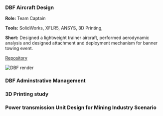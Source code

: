 ### DBF Aircraft Design

**Role:** Team Captain

**Tools:** SolidWorks, XFLR5, ANSYS, 3D Printing, 

**Short:** Designed a lightweight trainer aircraft, performed aerodynamic analysis and designed attachment and deployment mechanism for banner towing event.

[Repository](https://github.com/Leilazehui/dbf-aiaa)


![DBF render](/assets/images/dbf-render.jpg)

### DBF Adminstrative Management

### 3D Printing study

### Power transmission Unit Design for Mining Industry Scenario
